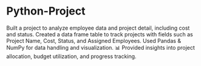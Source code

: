 # Python-Project
Built a project to analyze employee data and project detail, including cost and status. Created a data frame table to track projects with fields such as Project Name, Cost, Status, and Assigned Employees. Used Pandas &amp; NumPy for data handling and visualization. 📊 Provided insights into project allocation, budget utilization, and progress tracking.
